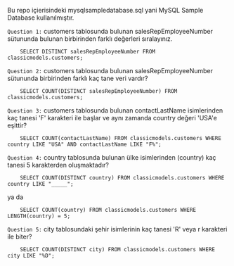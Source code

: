 Bu repo içierisindeki mysqlsampledatabase.sql yani MySQL Sample Database kullanılmıştır.

`Question 1:` customers tablosunda bulunan salesRepEmployeeNumber sütununda bulunan birbirinden farklı değerleri sıralayınız.
```
    SELECT DISTINCT salesRepEmployeeNumber FROM classicmodels.customers;
```
`Question 2:` customers tablosunda bulunan salesRepEmployeeNumber sütununda birbirinden farklı kaç tane veri vardır?
```
    SELECT COUNT(DISTINCT salesRepEmployeeNumber) FROM classicmodels.customers;
```
`Question 3:` customers tablosunda bulunan contactLastName isimlerinden kaç tanesi 'F' karakteri ile başlar ve aynı zamanda country değeri 'USA'e eşittir?
```
    SELECT COUNT(contactLastName) FROM classicmodels.customers WHERE country LIKE "USA" AND contactLastName LIKE "F%";
```
`Question 4:` country tablosunda bulunan ülke isimlerinden (country) kaç tanesi 5 karakterden oluşmaktadır?
```
    SELECT COUNT(DISTINCT country) FROM classicmodels.customers WHERE country LIKE "_____";
```
ya da 
```
    SELECT COUNT(country) FROM classicmodels.customers WHERE LENGTH(country) = 5;
```
`Question 5:` city tablosundaki şehir isimlerinin kaç tanesi 'R' veya r karakteri ile biter?
```
    SELECT COUNT(DISTINCT city) FROM classicmodels.customers WHERE city LIKE "%D";
```
